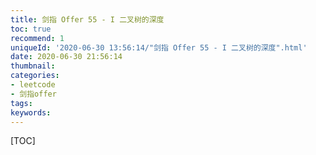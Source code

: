 ```yaml
---
title: 剑指 Offer 55 - I 二叉树的深度
toc: true
recommend: 1
uniqueId: '2020-06-30 13:56:14/"剑指 Offer 55 - I 二叉树的深度".html'
date: 2020-06-30 21:56:14
thumbnail:
categories:
- leetcode
- 剑指offer
tags:
keywords:
---
```


[TOC]

<!--more-->
